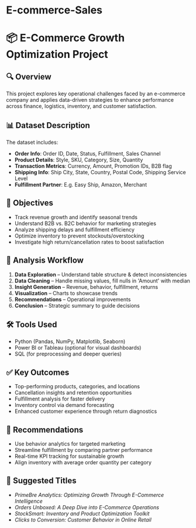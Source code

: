 # E-commerce-Sales
# 📦 E-Commerce Growth Optimization Project

## 🔍 Overview
This project explores key operational challenges faced by an e-commerce company and applies data-driven strategies to enhance performance across finance, logistics, inventory, and customer satisfaction.

## 📊 Dataset Description
The dataset includes:
- **Order Info**: Order ID, Date, Status, Fulfillment, Sales Channel
- **Product Details**: Style, SKU, Category, Size, Quantity
- **Transaction Metrics**: Currency, Amount, Promotion IDs, B2B flag
- **Shipping Info**: Ship City, State, Country, Postal Code, Shipping Service Level
- **Fulfillment Partner**: E.g. Easy Ship, Amazon, Merchant

## 🎯 Objectives
- Track revenue growth and identify seasonal trends
- Understand B2B vs. B2C behavior for marketing strategies
- Analyze shipping delays and fulfillment efficiency
- Optimize inventory to prevent stockouts/overstocking
- Investigate high return/cancellation rates to boost satisfaction

## 🧠 Analysis Workflow
1. **Data Exploration** – Understand table structure & detect inconsistencies
2. **Data Cleaning** – Handle missing values, fill nulls in 'Amount' with median
3. **Insight Generation** – Revenue, behavior, fulfillment, returns
4. **Visualization** – Charts to showcase trends
5. **Recommendations** – Operational improvements
6. **Conclusion** – Strategic summary to guide decisions

## 🛠 Tools Used
- Python (Pandas, NumPy, Matplotlib, Seaborn)
- Power BI or Tableau (optional for visual dashboards)
- SQL (for preprocessing and deeper queries)

## ✅ Key Outcomes
- Top-performing products, categories, and locations
- Cancellation insights and retention opportunities
- Fulfillment analysis for faster delivery
- Inventory control via demand forecasting
- Enhanced customer experience through return diagnostics

## 📌 Recommendations
- Use behavior analytics for targeted marketing
- Streamline fulfillment by comparing partner performance
- Real-time KPI tracking for sustainable growth
- Align inventory with average order quantity per category

## 🔖 Suggested Titles
- *PrimeBre Analytics: Optimizing Growth Through E-Commerce Intelligence*
- *Orders Unboxed: A Deep Dive into E-Commerce Operations*
- *StockSmart: Inventory and Product Optimization Toolkit*
- *Clicks to Conversion: Customer Behavior in Online Retail*
